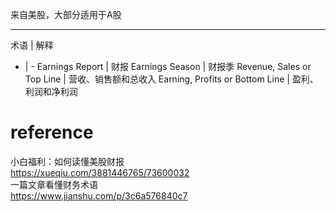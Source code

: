 来自美股，大部分适用于A股

---
术语 | 解释
- | -
Earnings Report | 财报
Earnings Season | 财报季
Revenue, Sales or Top Line | 营收、销售额和总收入
Earning, Profits or Bottom Line | 盈利、利润和净利润

# reference
小白福利：如何读懂美股财报  
<https://xueqiu.com/3881446765/73600032>  
一篇文章看懂财务术语  
<https://www.jianshu.com/p/3c6a576840c7>  